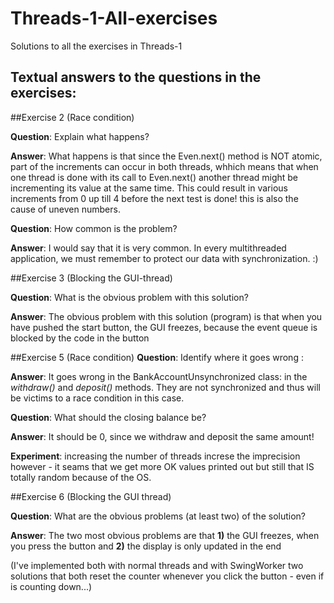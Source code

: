 # Threads-1-All-exercises
Solutions to all the exercises in Threads-1

## Textual answers to the questions in the exercises:

##Exercise 2 (Race condition)

**Question**: Explain what happens?

**Answer**: What happens is that since the Even.next() method is NOT atomic, part of the 
    increments can occur in both threads, whhich means that when one thread
    is done with its call to Even.next() another thread might be incrementing
    its value at the same time. This could result in various increments from 0 
    up till 4 before the next test is done! this is also the cause of uneven numbers.

**Question**: How common is the problem?

**Answer**: I would say that it is very common. In every multithreaded application, we must remember to protect our data with synchronization. :)

##Exercise 3 (Blocking the GUI-thread)

**Question**: What is the obvious problem with this solution?

**Answer**: The obvious problem with this solution (program) is that
        when you have pushed the start button, the GUI freezes, because the
        event queue is blocked by the code in the button

##Exercise 5 (Race condition)
**Question**: Identify where it goes wrong :

**Answer**: It goes wrong in the BankAccountUnsynchronized class:
        in the *withdraw()* and *deposit()* methods. They are not 
        synchronized and thus will be victims to a race condition in this case.

**Question**: What should the closing balance be?

**Answer**:   It should be 0, since we withdraw and deposit the same amount!
            
**Experiment**: increasing the number of threads increse the imprecision
                   however - it seams that we get more OK values printed out
                   but still that IS totally random because of the OS.
                   
##Exercise 6 (Blocking the GUI thread)

**Question**: What are the obvious problems (at least two) of the solution?

**Answer**: The two most obvious problems are that **1)** the GUI freezes, when you press the button
                              and             **2)** the display is only updated in the end
                   
                   
  (I've implemented both with normal threads and with SwingWorker two solutions that both reset the counter whenever you click the button - even if is counting down...)
                   
